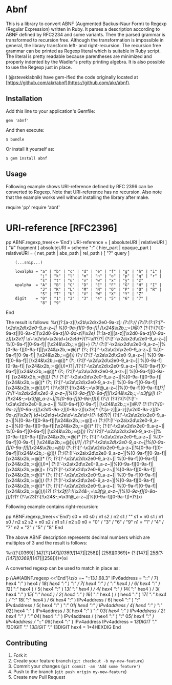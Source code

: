 # Abnf

This is a library to convert ABNF (Augmented Backus-Naur Form) to Regexp
(Regular Expression) written in Ruby.  It parses a description according to
ABNF defined by RFC2234 and some variants.  Then the parsed grammar is
transformed to recursion free.  Although the transformation is impossible in
general, the library transform left- and right-recursion.  The recursion free
grammar can be printed as Regexp literal which is suitable in Ruby script.  The
literal is pretty readable because parentheses are minimized and properly
indented by the Wadler's pretty printing algebra.  It is also possible to use
the Regexp just in place.

I (@steveklabnik) have gem-ified the code originally located at
[https://github.com/akr/abnf](https://github.com/akr/abnf).

## Installation

Add this line to your application's Gemfile:

    gem 'abnf'

And then execute:

    $ bundle

Or install it yourself as:

    $ gem install abnf

## Usage

Following example shows URI-reference defined by RFC 2396 can be converted to
Regexp.
Note that URI-reference has no recursion.
Also note that the example works well without installing the library after make.

  require 'pp'
  require 'abnf'

  # URI-reference [RFC2396]
  pp ABNF.regexp_tree(<<-'End')
        URI-reference = [ absoluteURI | relativeURI ] [ "#" fragment ]
        absoluteURI   = scheme ":" ( hier_part | opaque_part )
        relativeURI   = ( net_path | abs_path | rel_path ) [ "?" query ]

        (...snip...)

        lowalpha = "a" | "b" | "c" | "d" | "e" | "f" | "g" | "h" | "i" |
                   "j" | "k" | "l" | "m" | "n" | "o" | "p" | "q" | "r" |
                   "s" | "t" | "u" | "v" | "w" | "x" | "y" | "z"
        upalpha  = "A" | "B" | "C" | "D" | "E" | "F" | "G" | "H" | "I" |
                   "J" | "K" | "L" | "M" | "N" | "O" | "P" | "Q" | "R" |
                   "S" | "T" | "U" | "V" | "W" | "X" | "Y" | "Z"
        digit    = "0" | "1" | "2" | "3" | "4" | "5" | "6" | "7" |
                   "8" | "9"
  End

The result is follows:
  %r{(?:[a-z][\x2b\x2d\x2e0-9a-z]*:
        (?:(?://
              (?:(?:(?:(?:[!'-\x2a\x2d\x2e0-9_a-z~]|
                          %[0-9a-f][0-9a-f]|
                          [\x24&\x2b,:;=])*@)?
                    (?:(?:(?:[0-9a-z]|[0-9a-z][\x2d0-9a-z]*[0-9a-z])\x2e)*
                       (?:[a-z]|[a-z][\x2d0-9a-z]*[0-9a-z])\x2e?|
                       \d+\x2e\d+\x2e\d+\x2e\d+)(?::\d*)?)?|
                 (?:[!'-\x2a\x2d\x2e0-9_a-z~]|
                    %[0-9a-f][0-9a-f]|
                    [\x24&\x2b,:;=@])+)
              (?:/
                 (?:[!'-\x2a\x2d\x2e0-9_a-z~]|%[0-9a-f][0-9a-f]|[\x24&\x2b,:=@])*
                 (?:;
                    (?:[!'-\x2a\x2d\x2e0-9_a-z~]|
                       %[0-9a-f][0-9a-f]|
                       [\x24&\x2b,:=@])*)*
                 (?:/
                    (?:[!'-\x2a\x2d\x2e0-9_a-z~]|
                       %[0-9a-f][0-9a-f]|
                       [\x24&\x2b,:=@])*
                    (?:;
                       (?:[!'-\x2a\x2d\x2e0-9_a-z~]|
                          %[0-9a-f][0-9a-f]|
                          [\x24&\x2b,:=@])*)*)*)?|
              /(?:[!'-\x2a\x2d\x2e0-9_a-z~]|%[0-9a-f][0-9a-f]|[\x24&\x2b,:=@])*
              (?:;
                 (?:[!'-\x2a\x2d\x2e0-9_a-z~]|
                    %[0-9a-f][0-9a-f]|
                    [\x24&\x2b,:=@])*)*
              (?:/
                 (?:[!'-\x2a\x2d\x2e0-9_a-z~]|%[0-9a-f][0-9a-f]|[\x24&\x2b,:=@])*
                 (?:;
                    (?:[!'-\x2a\x2d\x2e0-9_a-z~]|
                       %[0-9a-f][0-9a-f]|
                       [\x24&\x2b,:=@])*)*)*)
           (?:\x3f(?:[!\x24&-;=\x3f@_a-z~]|%[0-9a-f][0-9a-f])*)?|
           (?:[!'-\x2a\x2d\x2e0-9_a-z~]|%[0-9a-f][0-9a-f]|[\x24&\x2b,:;=\x3f@])
           (?:[!\x24&-;=\x3f@_a-z~]|%[0-9a-f][0-9a-f])*)|
        (?://
           (?:(?:(?:(?:[!'-\x2a\x2d\x2e0-9_a-z~]|
                       %[0-9a-f][0-9a-f]|
                       [\x24&\x2b,:;=])*@)?
                 (?:(?:(?:[0-9a-z]|[0-9a-z][\x2d0-9a-z]*[0-9a-z])\x2e)*
                    (?:[a-z]|[a-z][\x2d0-9a-z]*[0-9a-z])\x2e?|
                    \d+\x2e\d+\x2e\d+\x2e\d+)(?::\d*)?)?|
              (?:[!'-\x2a\x2d\x2e0-9_a-z~]|%[0-9a-f][0-9a-f]|[\x24&\x2b,:;=@])+)
           (?:/(?:[!'-\x2a\x2d\x2e0-9_a-z~]|%[0-9a-f][0-9a-f]|[\x24&\x2b,:=@])*
              (?:;
                 (?:[!'-\x2a\x2d\x2e0-9_a-z~]|
                    %[0-9a-f][0-9a-f]|
                    [\x24&\x2b,:=@])*)*
              (?:/
                 (?:[!'-\x2a\x2d\x2e0-9_a-z~]|%[0-9a-f][0-9a-f]|[\x24&\x2b,:=@])*
                 (?:;
                    (?:[!'-\x2a\x2d\x2e0-9_a-z~]|
                       %[0-9a-f][0-9a-f]|
                       [\x24&\x2b,:=@])*)*)*)?|
           /(?:[!'-\x2a\x2d\x2e0-9_a-z~]|%[0-9a-f][0-9a-f]|[\x24&\x2b,:=@])*
           (?:;(?:[!'-\x2a\x2d\x2e0-9_a-z~]|%[0-9a-f][0-9a-f]|[\x24&\x2b,:=@])*)*
           (?:/(?:[!'-\x2a\x2d\x2e0-9_a-z~]|%[0-9a-f][0-9a-f]|[\x24&\x2b,:=@])*
              (?:;
                 (?:[!'-\x2a\x2d\x2e0-9_a-z~]|
                    %[0-9a-f][0-9a-f]|
                    [\x24&\x2b,:=@])*)*)*|
           (?:[!'-\x2a\x2d\x2e0-9_a-z~]|%[0-9a-f][0-9a-f]|[\x24&\x2b,;=@])+
           (?:/(?:[!'-\x2a\x2d\x2e0-9_a-z~]|%[0-9a-f][0-9a-f]|[\x24&\x2b,:=@])*
              (?:;
                 (?:[!'-\x2a\x2d\x2e0-9_a-z~]|
                    %[0-9a-f][0-9a-f]|
                    [\x24&\x2b,:=@])*)*
              (?:/
                 (?:[!'-\x2a\x2d\x2e0-9_a-z~]|%[0-9a-f][0-9a-f]|[\x24&\x2b,:=@])*
                 (?:;
                    (?:[!'-\x2a\x2d\x2e0-9_a-z~]|
                       %[0-9a-f][0-9a-f]|
                       [\x24&\x2b,:=@])*)*)*)?)
        (?:\x3f(?:[!\x24&-;=\x3f@_a-z~]|%[0-9a-f][0-9a-f])*)?)?
     (?:\x23(?:[!\x24&-;=\x3f@_a-z~]|%[0-9a-f][0-9a-f])*)?}xi


Following example contains right-recursion:

  pp ABNF.regexp_tree(<<'End')
    s0 = n0 s0 / n1 s2 / n2 s1 / ""
    s1 = n0 s1 / n1 s0 / n2 s2
    s2 = n0 s2 / n1 s1 / n2 s0
    n0 = "0" / "3" / "6" / "9"
    n1 = "1" / "4" / "7"
    n2 = "2" / "5" / "8"
  End

The above ABNF description represents decimal numbers
which are multiples of 3 and the result is follows:

  %r{(?:[0369]|
        [147](?:[0369]|[147][0369]*[258])*(?:[147][0369]*[147]|[258])|
        [258][0369]*
        (?:[147]|
           [258](?:[0369]|[147][0369]*[258])*(?:[147][0369]*[147]|[258])))*}xi

A converted regexp can be used to match in place as:

  p /\A#{ABNF.regexp <<'End'}\z/o =~ "::13.1.68.3"
    IPv6address = "::"                  /
          7( hex4 ":" )          hex4   /
        1*8( hex4 ":" )      ":"        /
          7( hex4 ":" )    ( ":" hex4 ) /
          6( hex4 ":" ) 1*2( ":" hex4 ) /
          5( hex4 ":" ) 1*3( ":" hex4 ) /
          4( hex4 ":" ) 1*4( ":" hex4 ) /
          3( hex4 ":" ) 1*5( ":" hex4 ) /
          2( hex4 ":" ) 1*6( ":" hex4 ) /
           ( hex4 ":" ) 1*7( ":" hex4 ) /
                  ":"   1*8( ":" hex4 ) /
          6( hex4 ":" )                     IPv4address /
          6( hex4 ":" ) ":"                 IPv4address /
          5( hex4 ":" ) ":" 0*1( hex4 ":" ) IPv4address /
          4( hex4 ":" ) ":" 0*2( hex4 ":" ) IPv4address /
          3( hex4 ":" ) ":" 0*3( hex4 ":" ) IPv4address /
          2( hex4 ":" ) ":" 0*4( hex4 ":" ) IPv4address /
           ( hex4 ":" ) ":" 0*5( hex4 ":" ) IPv4address /
                  "::"      0*6( hex4 ":" ) IPv4address
    IPv4address = 1*3DIGIT "." 1*3DIGIT "." 1*3DIGIT "." 1*3DIGIT
    hex4    = 1*4HEXDIG
  End

## Contributing

1. Fork it
2. Create your feature branch (`git checkout -b my-new-feature`)
3. Commit your changes (`git commit -am 'Add some feature'`)
4. Push to the branch (`git push origin my-new-feature`)
5. Create new Pull Request
